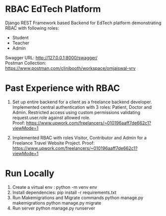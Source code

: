 
# RBAC EdTech Platform

Django REST Framework based Backend for EdTech platform demonstrating RBAC with following roles:
- Student
- Teacher
- Admin

Swagger URL: http://127.0.0.1:8000/swagger/  
Postman Collection: https://www.postman.com/clinibooth/workspace/omjaiswal-vrv



# Past Experience with RBAC

1. Set up entire backend for a client as a freelance backend developer. Implemented central authentication with 3 roles: Patient, Doctor and Admin. Restricted access using custom permissions validating request.user.role against allowed role.  
Proof: https://www.upwork.com/freelancers/~010196aaff7de662c1?viewMode=1

2. Implemented RBAC with roles Visitor, Contributor and Admin for a Freelance Travel Website Project.
Proof: https://www.upwork.com/freelancers/~010196aaff7de662c1?viewMode=1


# Run Locally

1. Create a virtual env : 
    python -m venv env
2. Install dependencies: 
    pip install -r requirements.txt
3. Run Makemigrations and Migrate commands
    python manage.py makemigrations
    python manage.py migrate
4. Run server
    python manage.py runserver